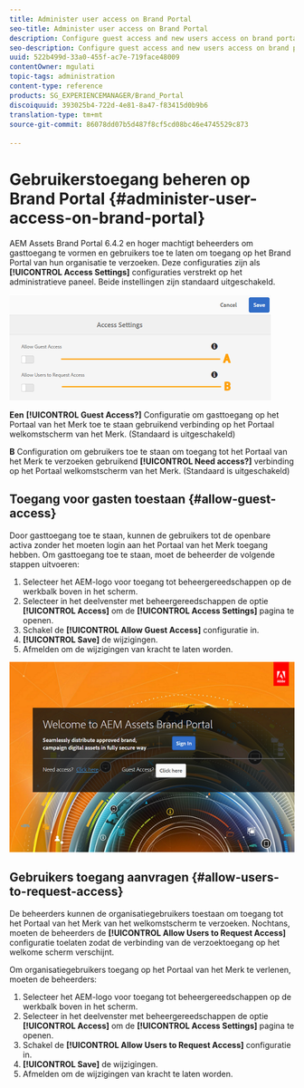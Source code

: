 ```yaml
---
title: Administer user access on Brand Portal
seo-title: Administer user access on Brand Portal
description: Configure guest access and new users access on brand portal.
seo-description: Configure guest access and new users access on brand portal.
uuid: 522b499d-33a0-455f-ac7e-719face48009
contentOwner: mgulati
topic-tags: administration
content-type: reference
products: SG_EXPERIENCEMANAGER/Brand_Portal
discoiquuid: 393025b4-722d-4e81-8a47-f83415d0b9b6
translation-type: tm+mt
source-git-commit: 86078dd07b5d487f8cf5cd08bc46e4745529c873

---
```



# Gebruikerstoegang beheren op Brand Portal {#administer-user-access-on-brand-portal}

AEM Assets Brand Portal 6.4.2 en hoger machtigt beheerders om gasttoegang te vormen en gebruikers toe te laten om toegang op het Brand Portal van hun organisatie te verzoeken. Deze configuraties zijn als **[!UICONTROL Access Settings]** configuraties verstrekt op het administratieve paneel. Beide instellingen zijn standaard uitgeschakeld.

![](assets/access-configs.png)

**Een** **[!UICONTROL Guest Access?]** Configuratie om gasttoegang op het Portaal van het Merk toe te staan gebruikend verbinding op het Portaal welkomstscherm van het Merk. (Standaard is uitgeschakeld)

**B** Configuration om gebruikers toe te staan om toegang tot het Portaal van het Merk te verzoeken gebruikend **[!UICONTROL Need access?]** verbinding op het Portaal welkomstscherm van het Merk. (Standaard is uitgeschakeld)

## Toegang voor gasten toestaan {#allow-guest-access}

Door gasttoegang toe te staan, kunnen de gebruikers tot de openbare activa zonder het moeten login aan het Portaal van het Merk toegang hebben.
Om gasttoegang toe te staan, moet de beheerder de volgende stappen uitvoeren:

1. Selecteer het AEM-logo voor toegang tot beheergereedschappen op de werkbalk boven in het scherm.
1. Selecteer in het deelvenster met beheergereedschappen de optie **[!UICONTROL Access]** om de **[!UICONTROL Access Settings]** pagina te openen.
1. Schakel de **[!UICONTROL Allow Guest Access]** configuratie in.
1. **[!UICONTROL Save]** de wijzigingen.
1. Afmelden om de wijzigingen van kracht te laten worden.

![](assets/bp-welcome-screen.png)

## Gebruikers toegang aanvragen {#allow-users-to-request-access}

De beheerders kunnen de organisatiegebruikers toestaan om toegang tot het Portaal van het Merk van het welkomstscherm te verzoeken. Nochtans, moeten de beheerders de **[!UICONTROL Allow Users to Request Access]** configuratie toelaten zodat de verbinding van de verzoektoegang op het welkome scherm verschijnt.

Om organisatiegebruikers toegang op het Portaal van het Merk te verlenen, moeten de beheerders:

1. Selecteer het AEM-logo voor toegang tot beheergereedschappen op de werkbalk boven in het scherm.
1. Selecteer in het deelvenster met beheergereedschappen de optie **[!UICONTROL Access]** om de **[!UICONTROL Access Settings]** pagina te openen.
1. Schakel de **[!UICONTROL Allow Users to Request Access]** configuratie in.
1. **[!UICONTROL Save]** de wijzigingen.
1. Afmelden om de wijzigingen van kracht te laten worden.
